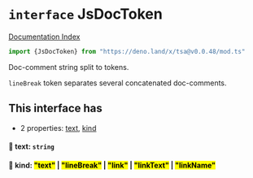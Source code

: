 # `interface` JsDocToken

[Documentation Index](../README.md)

```ts
import {JsDocToken} from "https://deno.land/x/tsa@v0.0.48/mod.ts"
```

Doc-comment string split to tokens.

`lineBreak` token separates several concatenated doc-comments.

## This interface has

- 2 properties:
[text](#-text-string),
[kind](#-kind-text--linebreak--link--linktext--linkname)


#### 📄 text: `string`



#### 📄 kind: <mark>"text"</mark> | <mark>"lineBreak"</mark> | <mark>"link"</mark> | <mark>"linkText"</mark> | <mark>"linkName"</mark>



